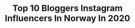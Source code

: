 ---
title: Top 10 Bloggers Instagram Influencers In Norway In 2020
description: >-
  Find top bloggers Instagram influencers in Norway in 2020. Most popular hashtags: #norway #bloggerstyle #teamborg #breakfast.
platform: Instagram
profiles:
  - username: "anjacatrine"
    fullname: >-
      anja catrine 🐉🦋
    location: "Norway"
    followers: 3343
    engagement: 1518
    commentsToLikes: 0.072824
    id: ck6u5drqa91l50j71uecex4mo
    verified: false
    hashtags: "#teamborg, #bjornborg, #hunbitchenergal"
  - username: "pilotfrue"
    fullname: >-
      J u l i a n n e  N y g å r d
    location: "Norway"
    followers: 52669
    engagement: 326
    commentsToLikes: 0.012109
    id: ck55lug2d2gjm0i11n2bxargp
    verified: false
    hashtags: "#ellosactionlist, #morsdag, #blomsterbryllupsdag, #julianneogulrik"
  - username: "kristingjelsvik"
    fullname: >-
      Kristin Gjelsvik
    location: "Norway"
    followers: 199794
    engagement: 345
    commentsToLikes: 0.077636
    id: ck5cctkmphzn90i11n4mcrpra
    verified: true
    hashtags: "#krynorge, #teamgalaxy, #withgalaxy, #kondomeriet"
  - username: "akam1k3"
    fullname: >-
      m1k3chemical romance🎈
    location: "Norway"
    followers: 46249
    engagement: 402
    commentsToLikes: 0.008898
    id: ck55lxcjk2nyr0i11877q6218
    verified: false
    hashtags: "#adidasrunning, #airwavesmov, #whatmikesayear, #mikeithappen"
  - username: "angelikasverdrup"
    fullname: >-
      Angelika S. 🇳🇴
    location: "Norway"
    followers: 6656
    engagement: 503
    commentsToLikes: 0.042985
    id: ck13atkhxs47b0i19g2j21f6t
    verified: false
    hashtags: "#molnesfjellet, #gamlemsveten, #medalmonday, #coronavirus"
  - username: "daniiblogg"
    fullname: >-
      Daniela Izaguirre
    location: "Norway"
    followers: 8166
    engagement: 597
    commentsToLikes: 0.106255
    id: ck5hgdcar26tt0i11e0mrrxfl
    verified: false
    hashtags: "#papaluchon, #mamajovenfeliz, #outfits, #conejodepascua"
  - username: "vibekedesign"
    fullname: >-
      Vibeke Svenningsen
    location: "Norway"
    followers: 132869
    engagement: 189
    commentsToLikes: 0.022721
    id: ck8sy1b9bjdzu0j78vnp8xi7p
    verified: false
    hashtags: ""
  - username: "kamilla_thorsen"
    fullname: >-
      • KAMMY •
    location: "Norway"
    followers: 13015
    engagement: 935
    commentsToLikes: 0.122316
    id: ckaosvp25t81a0i786mqcaghb
    verified: false
    hashtags: "#norway, #fashiongrammer, #ootd, #springlooks"
  - username: "heidiandjorn"
    fullname: >-
      HEIDI ♡ JORN
    location: "Norway"
    followers: 6085
    engagement: 870
    commentsToLikes: 0.066678
    id: ck0u7h8044o5j0i19u5qijq83
    verified: false
    hashtags: "#big30, #udhiana, #shanghai, #finseanorakk"
  - username: "iamkaluma"
    fullname: >-
      Kaluma Vanessa
    location: "Norway"
    followers: 2729
    engagement: 1057
    commentsToLikes: 0.065694
    id: ckaotr3zcx4el0i78lmkphgtw
    verified: false
    hashtags: "#longhair, #summer, #travel, #winter"
---
